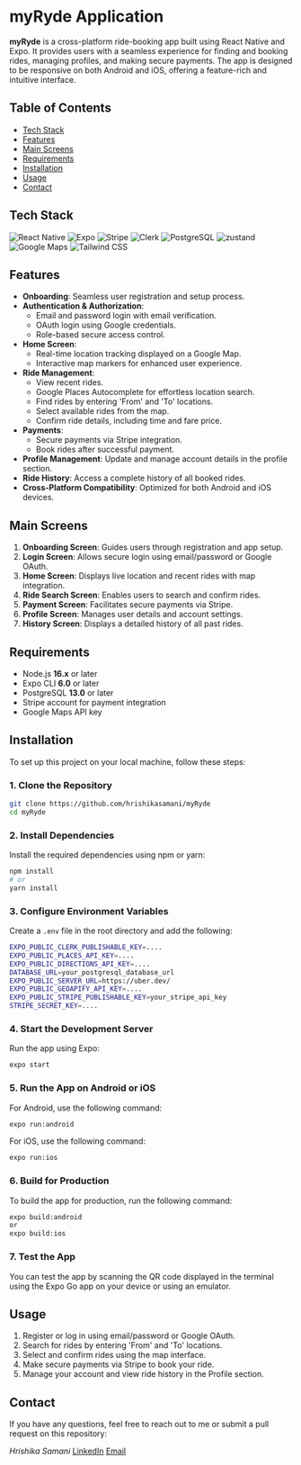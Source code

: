 # myRyde Application

**myRyde** is a cross-platform ride-booking app built using React Native and Expo. It provides users with a seamless experience for finding and booking rides, managing profiles, and making secure payments. The app is designed to be responsive on both Android and iOS, offering a feature-rich and intuitive interface.

## Table of Contents
- [Tech Stack](#tech-stack)
- [Features](#features)
- [Main Screens](#main-screens)
- [Requirements](#requirements)
- [Installation](#installation)
- [Usage](#usage)
- [Contact](#contact)

## Tech Stack
![React Native](https://img.shields.io/badge/React_Native-%2361DAFB.svg?style=for-the-badge&logo=react&logoColor=black)
![Expo](https://img.shields.io/badge/Expo-000000.svg?style=for-the-badge&logo=expo&logoColor=white)
![Stripe](https://img.shields.io/badge/Stripe-008CDD.svg?style=for-the-badge&logo=stripe&logoColor=white)
![Clerk](https://img.shields.io/badge/Clerk-000000.svg?style=for-the-badge&logo=clerk&logoColor=white)
![PostgreSQL](https://img.shields.io/badge/PostgreSQL-336791.svg?style=for-the-badge&logo=postgresql&logoColor=white)
![zustand](https://img.shields.io/badge/zustand-181717.svg?style=for-the-badge&logo=github&logoColor=white)
![Google Maps](https://img.shields.io/badge/Google_Maps-4285F4.svg?style=for-the-badge&logo=google-maps&logoColor=white)
![Tailwind CSS](https://img.shields.io/badge/Tailwind_CSS-06B6D4.svg?style=for-the-badge&logo=tailwind-css&logoColor=white)

## Features
- **Onboarding**: Seamless user registration and setup process.
- **Authentication & Authorization**:
  - Email and password login with email verification.
  - OAuth login using Google credentials.
  - Role-based secure access control.
- **Home Screen**:
  - Real-time location tracking displayed on a Google Map.
  - Interactive map markers for enhanced user experience.
- **Ride Management**:
  - View recent rides.
  - Google Places Autocomplete for effortless location search.
  - Find rides by entering 'From' and 'To' locations.
  - Select available rides from the map.
  - Confirm ride details, including time and fare price.
- **Payments**:
  - Secure payments via Stripe integration.
  - Book rides after successful payment.
- **Profile Management**: Update and manage account details in the profile section.
- **Ride History**: Access a complete history of all booked rides.
- **Cross-Platform Compatibility**: Optimized for both Android and iOS devices.

## Main Screens
1. **Onboarding Screen**: Guides users through registration and app setup.
2. **Login Screen**: Allows secure login using email/password or Google OAuth.
3. **Home Screen**: Displays live location and recent rides with map integration.
4. **Ride Search Screen**: Enables users to search and confirm rides.
5. **Payment Screen**: Facilitates secure payments via Stripe.
6. **Profile Screen**: Manages user details and account settings.
7. **History Screen**: Displays a detailed history of all past rides.

## Requirements
- Node.js **16.x** or later
- Expo CLI **6.0** or later
- PostgreSQL **13.0** or later
- Stripe account for payment integration
- Google Maps API key

## Installation
To set up this project on your local machine, follow these steps:

### 1. Clone the Repository
```bash
git clone https://github.com/hrishikasamani/myRyde
cd myRyde
```

### 2. Install Dependencies
Install the required dependencies using npm or yarn:
```bash
npm install
# or
yarn install
```

### 3. Configure Environment Variables
Create a `.env` file in the root directory and add the following:
```bash
EXPO_PUBLIC_CLERK_PUBLISHABLE_KEY=....
EXPO_PUBLIC_PLACES_API_KEY=....
EXPO_PUBLIC_DIRECTIONS_API_KEY=....
DATABASE_URL=your_postgresql_database_url
EXPO_PUBLIC_SERVER_URL=https://uber.dev/
EXPO_PUBLIC_GEOAPIFY_API_KEY=....
EXPO_PUBLIC_STRIPE_PUBLISHABLE_KEY=your_stripe_api_key
STRIPE_SECRET_KEY=....
```

### 4. Start the Development Server
Run the app using Expo:
```bash
expo start
```

### 5. Run the App on Android or iOS
For Android, use the following command:
```bash
expo run:android
```

For iOS, use the following command:
```bash
expo run:ios
```

### 6. Build for Production
To build the app for production, run the following command:
```bash
expo build:android
or
expo build:ios
```

### 7. Test the App
You can test the app by scanning the QR code displayed in the terminal using the Expo Go app on your device or using an emulator.


## Usage

1. Register or log in using email/password or Google OAuth.
2. Search for rides by entering 'From' and 'To' locations.
3. Select and confirm rides using the map interface.
4. Make secure payments via Stripe to book your ride.
5. Manage your account and view ride history in the Profile section.

## Contact

If you have any questions, feel free to reach out to me or submit a pull request on this repository:

*Hrishika Samani*
  [LinkedIn](https://www.linkedin.com/in/hrishika-samani)
  [Email](mailto:samani.hr@northeastern.edu)


